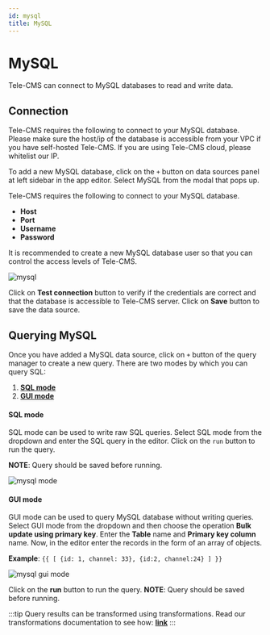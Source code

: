 ```yaml
---
id: mysql
title: MySQL
---
```


# MySQL

Tele-CMS can connect to MySQL databases to read and write data.

## Connection

Tele-CMS requires the following to connect to your MySQL database. Please make sure the host/ip of the database is accessible from your VPC if you have self-hosted Tele-CMS. If you are using Tele-CMS cloud, please whitelist our IP.

To add a new MySQL database, click on the `+` button on data sources panel at left sidebar in the app editor. Select MySQL from the modal that pops up.

Tele-CMS requires the following to connect to your MySQL database.

- **Host**
- **Port**
- **Username**
- **Password**

It is recommended to create a new MySQL database user so that you can control the access levels of Tele-CMS.

<div style={{textAlign: 'center'}}>

<img className="screenshot-full" src="/img/datasource-reference/mysql/mysql.png" alt="mysql"/>

</div>

Click on **Test connection** button to verify if the credentials are correct and that the database is accessible to Tele-CMS server. Click on **Save** button to save the data source.

## Querying MySQL

Once you have added a MySQL data source, click on `+` button of the query manager to create a new query. There are two modes by which you can query SQL:

  1. **[SQL mode](/docs/data-sources/mysql#sql-mode)**
  2. **[GUI mode](/docs/data-sources/mysql#gui-mode)**

#### SQL mode

SQL mode can be used to write raw SQL queries. Select SQL mode from the dropdown and enter the SQL query in the editor. Click on the `run` button to run the query.

**NOTE**: Query should be saved before running.

<img className="screenshot-full" src="/img/datasource-reference/mysql/mysql-sqlmode.png" alt="mysql mode" />

#### GUI mode

GUI mode can be used to query MySQL database without writing queries. Select GUI mode from the dropdown and then choose the operation **Bulk update using primary key**. Enter the **Table** name and **Primary key column** name. Now, in the editor enter the records in the form of an array of objects.

**Example**: `{{ [ {id: 1, channel: 33}, {id:2, channel:24} ] }}`

<img className="screenshot-full" src="/img/datasource-reference/mysql/mysql-guimode.png" alt="mysql gui mode" />

Click on the **run** button to run the query. **NOTE**: Query should be saved before running.

:::tip
Query results can be transformed using transformations. Read our transformations documentation to see how: **[link](/docs/tutorial/transformations)**
:::
